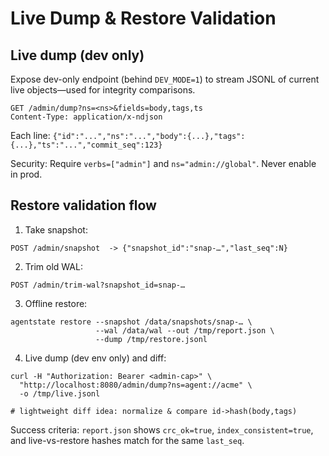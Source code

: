 # Live Dump & Restore Validation

## Live dump (dev only)

Expose dev-only endpoint (behind `DEV_MODE=1`) to stream JSONL of current live objects—used for integrity comparisons.

```
GET /admin/dump?ns=<ns>&fields=body,tags,ts
Content-Type: application/x-ndjson
```

Each line: `{"id":"...","ns":"...","body":{...},"tags":{...},"ts":"...","commit_seq":123}`

Security: Require `verbs=["admin"]` and `ns="admin://global"`. Never enable in prod.

## Restore validation flow

1) Take snapshot:

```
POST /admin/snapshot  -> {"snapshot_id":"snap-…","last_seq":N}
```

2) Trim old WAL:

```
POST /admin/trim-wal?snapshot_id=snap-…
```

3) Offline restore:

```
agentstate restore --snapshot /data/snapshots/snap-… \
                   --wal /data/wal --out /tmp/report.json \
                   --dump /tmp/restore.jsonl
```

4) Live dump (dev env only) and diff:

```
curl -H "Authorization: Bearer <admin-cap>" \
  "http://localhost:8080/admin/dump?ns=agent://acme" \
  -o /tmp/live.jsonl

# lightweight diff idea: normalize & compare id->hash(body,tags)
```

Success criteria: `report.json` shows `crc_ok=true`, `index_consistent=true`, and live-vs-restore hashes match for the same `last_seq`.

